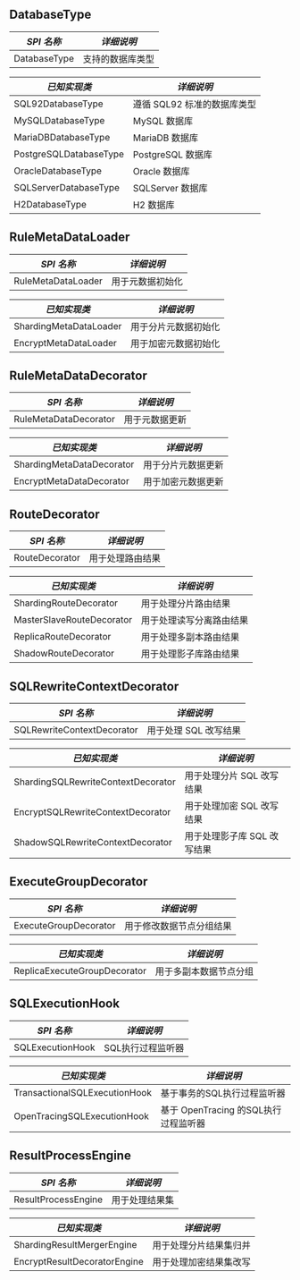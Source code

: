 
## DatabaseType

| *SPI 名称*             | *详细说明*                |
| ---------------------- | ------------------------ |
| DatabaseType           | 支持的数据库类型           |

| *已知实现类*            | *详细说明*                |
| ---------------------- | ------------------------ |
| SQL92DatabaseType      | 遵循 SQL92 标准的数据库类型 |
| MySQLDatabaseType      | MySQL 数据库              |
| MariaDBDatabaseType    | MariaDB 数据库            |
| PostgreSQLDatabaseType | PostgreSQL 数据库         |
| OracleDatabaseType     | Oracle 数据库             |
| SQLServerDatabaseType  | SQLServer 数据库          |
| H2DatabaseType         | H2 数据库                 |

## RuleMetaDataLoader

| *SPI 名称*             | *详细说明*         |
| ---------------------- | ----------------- |
| RuleMetaDataLoader     | 用于元数据初始化    |

| *已知实现类*            | *详细说明*         |
| ---------------------- | ----------------- |
| ShardingMetaDataLoader | 用于分片元数据初始化 |
| EncryptMetaDataLoader  | 用于加密元数据初始化 |

## RuleMetaDataDecorator

| *SPI 名称*                | *详细说明*        |
| ------------------------ | ---------------- |
| RuleMetaDataDecorator    | 用于元数据更新     |

| *已知实现类*               | *详细说明*        |
| ------------------------- | ---------------- |
| ShardingMetaDataDecorator | 用于分片元数据更新 |
| EncryptMetaDataDecorator  | 用于加密元数据更新 |

## RouteDecorator

| *SPI 名称*                | *详细说明*              |
| ------------------------- | --------------------- |
| RouteDecorator            | 用于处理路由结果        |

| *已知实现类*               | *详细说明*             |
| ------------------------- | --------------------- |
| ShardingRouteDecorator    | 用于处理分片路由结果     |
| MasterSlaveRouteDecorator | 用于处理读写分离路由结果 |
| ReplicaRouteDecorator     | 用于处理多副本路由结果   |
| ShadowRouteDecorator      | 用于处理影子库路由结果   |

## SQLRewriteContextDecorator

| *SPI 名称*                         | *详细说明*                 |
| ---------------------------------- | ------------------------- |
| SQLRewriteContextDecorator         | 用于处理 SQL 改写结果       |

| *已知实现类*                        | *详细说明*                 |
| ---------------------------------- | ------------------------- |
| ShardingSQLRewriteContextDecorator | 用于处理分片 SQL 改写结果   |
| EncryptSQLRewriteContextDecorator  | 用于处理加密 SQL 改写结果   |
| ShadowSQLRewriteContextDecorator   | 用于处理影子库 SQL 改写结果 |

## ExecuteGroupDecorator

| *SPI 名称*                   | *详细说明*             |
| ---------------------------- | --------------------- |
| ExecuteGroupDecorator        | 用于修改数据节点分组结果 |

| *已知实现类*                  | *详细说明*             |
| ---------------------------- | --------------------- |
| ReplicaExecuteGroupDecorator | 用于多副本数据节点分组   |

## SQLExecutionHook

| *SPI 名称*                     | *详细说明*                        |
| ----------------------------- | --------------------------------- |
| SQLExecutionHook              | SQL执行过程监听器 |

| *已知实现类*                   | *详细说明*                         |
| ----------------------------- | --------------------------------- |
| TransactionalSQLExecutionHook | 基于事务的SQL执行过程监听器          |
| OpenTracingSQLExecutionHook   | 基于 OpenTracing 的SQL执行过程监听器 |

## ResultProcessEngine

| *SPI 名称*                   | *详细说明*           |
| ---------------------------- | ------------------- |
| ResultProcessEngine          | 用于处理结果集        |

| *已知实现类*                  | *详细说明*           |
| ---------------------------- | ------------------- |
| ShardingResultMergerEngine   | 用于处理分片结果集归并 |
| EncryptResultDecoratorEngine | 用于处理加密结果集改写 |
